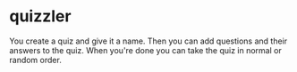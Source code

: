 # quizzler
You create a quiz and give it a name. Then you can add questions and their answers to the quiz. When you're done you can take the quiz in normal or random order. 
